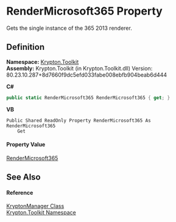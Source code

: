 # RenderMicrosoft365 Property


Gets the single instance of the 365 2013 renderer.



## Definition
**Namespace:** <a href="79d2eac2-21f4-54ff-7552-b20c33c30600.md">Krypton.Toolkit</a>  
**Assembly:** Krypton.Toolkit (in Krypton.Toolkit.dll) Version: 80.23.10.287+8d7660f9dc5efd033fabe008ebfb904beab6d444

**C#**
``` C#
public static RenderMicrosoft365 RenderMicrosoft365 { get; }
```
**VB**
``` VB
Public Shared ReadOnly Property RenderMicrosoft365 As RenderMicrosoft365
	Get
```



#### Property Value
<a href="ccd1446d-2039-ce9b-96c9-8b2b9e9ed633.md">RenderMicrosoft365</a>

## See Also


#### Reference
<a href="fd000c89-b24b-9dde-c880-bccf31b10060.md">KryptonManager Class</a>  
<a href="79d2eac2-21f4-54ff-7552-b20c33c30600.md">Krypton.Toolkit Namespace</a>  
